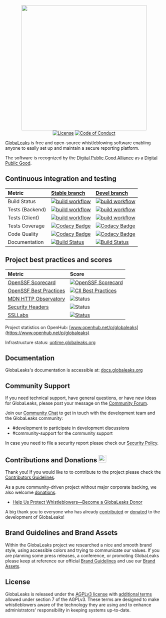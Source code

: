 <div align="center">
 <a href="https://www.globaleaks.org"><img src="https://raw.githubusercontent.com/globaleaks/globaleaks-whistleblowing-software/stable/brand/assets/globaleaks-logo-color.png" width="400"></a>
</div>

<div align="center">
  <a href="https://github.com/globaleaks/globaleaks-whistleblowing-software/blob/stable/LICENSE"><img src="https://img.shields.io/badge/license-AGPLv3%2B-green" alt="License"></a> <a href="https://github.com/globaleaks/globaleaks-whistleblowing-software/blob/stable/CODE_OF_CONDUCT.md"><img src="https://img.shields.io/badge/Contributor%20Covenant-v2.1%20adopted-ff69b4.svg" alt="Code of Conduct"></a>
</div>

[GlobaLeaks](https://www.globaleaks.org/) is free and open-source whistleblowing software enabling anyone to easily set up and maintain a secure reporting platform.

The software is recognized by the [Digital Public Good Alliance](https://digitalpublicgoods.net) as a [Digital Public Good](https://app.digitalpublicgoods.net/a/11113).

## Continuous integration and testing
| Metric | [Stable branch](https://github.com/globaleaks/globaleaks-whistleblowing-software/tree/stable) | [Devel branch](https://github.com/globaleaks/globaleaks-whistleblowing-software/tree/devel) |
| :---- | :---- | :---- |
| Build Status | [![build workflow](https://github.com/globaleaks/globaleaks-whistleblowing-software/actions/workflows/build.yml/badge.svg?branch=stable)](https://github.com/globaleaks/globaleaks-whistleblowing-software/actions/workflows/build.yml?query=branch%3Astable) | [![build workflow](https://github.com/globaleaks/globaleaks-whistleblowing-software/actions/workflows/build.yml/badge.svg?branch=devel)](https://github.com/globaleaks/globaleaks-whistleblowing-software/actions/workflows/build.yml?query=branch%3Adevel) |
| Tests (Backend) | [![build workflow](https://github.com/globaleaks/globaleaks-whistleblowing-software/actions/workflows/test-backend.yml/badge.svg?branch=stable)](https://github.com/globaleaks/globaleaks-whistleblowing-software/actions/workflows/test-backend.yml?query=branch%3Astable) | [![build workflow](https://github.com/globaleaks/globaleaks-whistleblowing-software/actions/workflows/test-backend.yml/badge.svg?branch=devel)](https://github.com/globaleaks/globaleaks-whistleblowing-software/actions/workflows/test-backend.yml?query=branch%3Adevel) |
| Tests (Client) | [![build workflow](https://github.com/globaleaks/globaleaks-whistleblowing-software/actions/workflows/test-client.yml/badge.svg?branch=stable)](https://github.com/globaleaks/globaleaks-whistleblowing-software/actions/workflows/test-client.yml?query=branch%3Astable) | [![build workflow](https://github.com/globaleaks/globaleaks-whistleblowing-software/actions/workflows/test-client.yml/badge.svg?branch=devel)](https://github.com/globaleaks/globaleaks-whistleblowing-software/actions/workflows/test-client.yml?query=branch%3Adevel) |
| Tests Coverage | [![Codacy Badge](https://app.codacy.com/project/badge/Coverage/c09f1ec9607f4546924d19798a98dd7d?branch=stable)](https://app.codacy.com/gh/globaleaks/globaleaks-whistleblowing-software/dashboard) | [![Codacy Badge](https://app.codacy.com/project/badge/Coverage/c09f1ec9607f4546924d19798a98dd7d?branch=devel)](https://app.codacy.com/gh/globaleaks/globaleaks-whistleblowing-software/dashboard) |
| Code Quality | [![Codacy Badge](https://app.codacy.com/project/badge/Grade/c09f1ec9607f4546924d19798a98dd7d?branch=stable)](https://app.codacy.com/gh/globaleaks/globaleaks-whistleblowing-software/dashboard) | [![Codacy Badge](https://app.codacy.com/project/badge/Grade/c09f1ec9607f4546924d19798a98dd7d?branch=devel)](https://app.codacy.com/gh/globaleaks/globaleaks-whistleblowing-software/dashboard) |
| Documentation | [![Build Status](https://readthedocs.org/projects/globaleaks/badge/?version=stable&style=flat)](https://docs.globaleaks.org/en/stable/) | [![Build Status](https://readthedocs.org/projects/globaleaks/badge/?version=devel&style=flat)](https://docs.globaleaks.org/en/devel/) |

## Project best practices and scores
| Metric | Score
| :---- | :---- |
| [OpenSSF Scorecard](https://scorecard.dev/) | [![OpenSSF Scorecard](https://api.scorecard.dev/projects/github.com/globaleaks/globaleaks-whistleblowing-software/badge)](https://scorecard.dev/viewer/?uri=github.com/globaleaks/globaleaks-whistleblowing-software)
| [OpenSSF Best Practices](https://bestpractices.coreinfrastructure.org/) | [![CII Best Practices](https://bestpractices.coreinfrastructure.org/projects/3816/badge)](https://bestpractices.coreinfrastructure.org/projects/3816)
| [MDN HTTP Observatory](https://developer.mozilla.org/en-US/observatory/analyze?host=try.globaleaks.org) | ![Status](https://img.shields.io/badge/observatory-A%2B-brightgreen)
| [Security Headers](https://securityheaders.com/?q=https%3A%2F%2Ftry.globaleaks.org%2F) | ![Status](https://img.shields.io/badge/security%20headers-A%2B-brightgreen)
| [SSLLabs](https://www.ssllabs.com/ssltest/analyze.html?d=try.globaleaks.org) | [![Status](https://img.shields.io/static/v1?label=SSLLabs&message=A%2B&color=%3CCOLOR%3E)](https://www.ssllabs.com/ssltest/analyze.html?d=try.globaleaks.org&latest)

Project statistics on OpenHub: [www.openhub.net/p/globaleaks](https://www.openhub.net/p/globaleaks)

Infrastructure status: [uptime.globaleaks.org](https://uptime.globaleaks.org)

## Documentation
GlobaLeaks's documentation is accessible at: [docs.globaleaks.org](https://docs.globaleaks.org)

## Community Support
If you need technical support, have general questions, or have new ideas for GlobaLeaks, please post your message on the [Community Forum](https://forum.globaleaks.org/).

Join our [Community Chat](https://community.globaleaks.org) to get in touch with the development team and the GlobaLeaks community:
* #development to participate in development discussions
* #community-support for the community support

In case you need to file a security report please check our [Security Policy](https://github.com/globaleaks/globaleaks-whistleblowing-software/blob/stable/SECURITY.md).

## Contributions and Donations <img src="https://raw.githubusercontent.com/globaleaks/globaleaks-whistleblowing-software/stable/brand/assets/heart.svg" alt="heart icon" width="24" />
Thank you! If you would like to to contribute to the project please check the [Contributors Guidelines](https://github.com/globaleaks/globaleaks-whistleblowing-software/blob/stable/CONTRIBUTING.md).

As a pure community-driven project without major corporate backing, we also welcome [donations](https://github.com/sponsors/globaleaks).

- [Help Us Protect Whistleblowers—Become a GlobaLeaks Donor](https://github.com/sponsors/globaleaks)

A big thank you to everyone who has already [contributed](https://github.com/globaleaks/globaleaks-whistleblowing-software/graphs/contributors) or [donated](https://github.com/sponsors/globaleaks) to the development of GlobaLeaks!

## Brand Guidelines and Brand Assets
Within the GlobaLeaks project we researched a nice and smooth brand style, using accessible colors and trying to communicate our values.
If you are planning some press releases, a conference, or promoting GlobaLeaks please keep at reference our official [Brand Guidelines](https://github.com/globaleaks/globaleaks-whistleblowing-software/blob/stable/brand/globaleaks-brand-guidelines.pdf) and use our [Brand Assets](https://github.com/globaleaks/globaleaks-whistleblowing-software/blob/stable/brand/assets/).

## License
GlobaLeaks is released under the [AGPLv3 license](https://github.com/globaleaks/globaleaks-whistleblowing-software/blob/stable/LICENSE) with [additional terms](https://github.com/globaleaks/globaleaks-whistleblowing-software/blob/stable/LICENSE#L679) allowed under section 7 of the AGPLv3. These terms are designed to make whistleblowers aware of the technology they are using and to enhance administrators' responsibility in keeping systems up-to-date.
